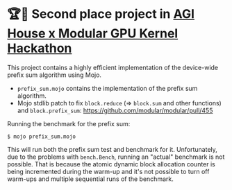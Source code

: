 # 🏆🥈 Second place project in [AGI House x Modular GPU Kernel Hackathon](https://app.agihouse.org/events/modular-hackathon-20250510)

This project contains a highly efficient implementation of the device-wide
prefix sum algorithm using Mojo.

- `prefix_sum.mojo` contains the implementation of the prefix sum algorithm.
- Mojo stdlib patch to fix `block.reduce` (=> `block.sum` and other functions)
  and `block.prefix_sum`: https://github.com/modular/modular/pull/455

Running the benchmark for the prefix sum:

```
$ mojo prefix_sum.mojo
```

This will run both the prefix sum test and benchmark for it. Unfortunately, due
to the problems with `bench.Bench`, running an "actual" benchmark is not
possible. That is because the atomic dynamic block allocation counter is being
incremented during the warm-up and it's not possible to turn off warm-ups and
multiple sequential runs of the benchmark.
